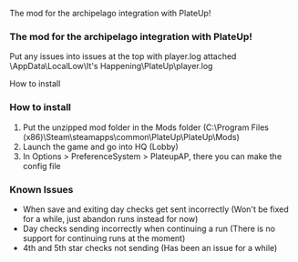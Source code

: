 The mod for the archipelago integration with PlateUp!
### The mod for the archipelago integration with PlateUp!

Put any issues into issues at the top with player.log attached
\AppData\LocalLow\It's Happening\PlateUp\player.log

How to install
### How to install
1. Put the unzipped mod folder in the Mods folder (C:\Program Files (x86)\Steam\steamapps\common\PlateUp\PlateUp\Mods)
2. Launch the game and go into HQ (Lobby)
3. In Options > PreferenceSystem > PlateupAP, there you can make the config file

### Known Issues
- When save and exiting day checks get sent incorrectly (Won't be fixed for a while, just abandon runs instead for now)
- Day checks sending incorrectly when continuing a run (There is no support for continuing runs at the moment)
- 4th and 5th star checks not sending (Has been an issue for a while)
